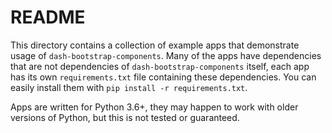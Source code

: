 # README

This directory contains a collection of example apps that demonstrate usage of `dash-bootstrap-components`. Many of the apps have dependencies that are not dependencies of `dash-bootstrap-components` itself, each app has its own `requirements.txt` file containing these dependencies. You can easily install them with `pip install -r requirements.txt`.

Apps are written for Python 3.6+, they may happen to work with older versions of Python, but this is not tested or guaranteed.
